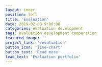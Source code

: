 ```yaml
---
layout: inner
position: left
title: 'Evaluation'
date: 2019-02-03 9:00:00
categories: evaluation development
tags: evaluation development cooperation
featured_image: ''
project_link: '/evaluation'
button_icon: 'line-chart'
button_text: 'Read more'
lead_text: 'Evaluation portfolio'
---
```

